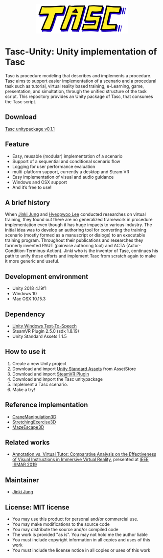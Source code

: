 <p align="center">
  <img src="https://github.com/JinkiJung/Tasc-Unity/blob/master/Assets/Resources/Tasc/Texture/Tasc-logo-small.png?raw=true">
</p>

# Tasc-Unity: Unity implementation of Tasc
Tasc is procedure modeling that describes and implements a procedure. Tasc aims to support easier implementation of a scenario and a procedural task such as tutorial, virtual reality based training, e-Learning, game, presentation, and simultation, through the unified structure of the task script. This repository provides an Unity package of Tasc, that consumes the Tasc script.

## Download
[Tasc unitypackage v0.1.1](https://github.com/JinkiJung/Tasc-Unity/raw/master/Tasc0.1.1.unitypackage)

## Feature
- Easy, reusable (modular) implementation of a scenario
- Support of a sequential and conditional scenario flow
- Logging for user performance evaluation
- multi-platform support, currently a desktop and Steam VR
- Easy implementation of visual and audio guidance
- Windows and OSX support
- And it’s free to use!

## A brief history

When [Jinki Jung](https://jinkijung.github.io/) and [Hyeopwoo Lee](https://github.com/orgs/VirtualityForSafety/people/opo6954) conducted researches on virtual training, they found out there are no generalized framework in procedure implementation even though it has huge impacts to various industry. The initial idea was to develop an authoring tool for converting the training scenario (mostly formed as a manuscript or dialogs) to an executable training program. Throughout their publications and researches they formerly invented PAUT (pairwise authoring tool) and ACTA (Actor-Condition-Terminus-Action). Jinki who is the inventor of Tasc, continues his path to unify those efforts and implement Tasc from scratch again to make it more generic and useful. 

## Development environment
* Unity 2018 4.19f1
* Windows 10 
* Mac OSX 10.15.3

## Dependency
- [Unity Windows Text-To-Speech](https://github.com/VirtualityForSafety/UnityWindowsTTS)
- SteamVR Plugin 2.5.0 (sdk 1.8.19)
- Unity Standard Assets 1.1.5

## How to use it
1. Create a new Unity project
2. Download and import [Unity Standard Assets](https://assetstore.unity.com/packages/essentials/asset-packs/standard-assets-32351) from AssetStore
3. Download and import [SteamVR Plugin](https://assetstore.unity.com/packages/tools/integration/steamvr-plugin-32647)
4. Download and import the Tasc unitypackage
5. Implement a Tasc scenario.
6. Make a try!

## Reference implementation
- [CraneManipulation3D](https://github.com/VirtualityForSafety/CraneManipulation3D)
- [StretchingExercise3D](https://github.com/VirtualityForSafety/StretchingExercise3D)
- [MazeEscape3D](https://github.com/VirtualityForSafety/MazeEscape3D)

## Related works
- [Annotation vs. Virtual Tutor: Comparative Analysis on the Effectiveness of Visual Instructions in Immersive Virtual Reality](https://www.researchgate.net/publication/336592427_Annotation_vs_Virtual_Tutor_Comparative_Analysis_on_the_Effectiveness_of_Visual_Instructions_in_Immersive_Virtual_Reality), presented at [IEEE ISMAR 2019](https://www.ismar19.org/)

## Maintainer
- [Jinki Jung](https://jinkijung.github.io/)

## License: MIT license
 - You may use this product for personal and/or commercial use.
 - You may make modifications to the source code
 - You may distribute the source and/or compiled code
 - The work is provided "as is". You may not hold me the author liable
 - You must include copyright information in all copies and uses of this work
 - You must include the license notice in all copies or uses of this work
 
